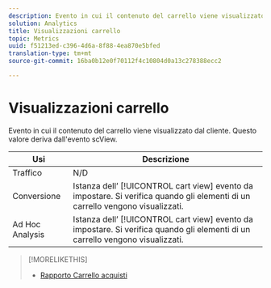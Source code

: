 ```yaml
---
description: Evento in cui il contenuto del carrello viene visualizzato dal cliente. Questo valore deriva dall'evento scView.
solution: Analytics
title: Visualizzazioni carrello
topic: Metrics
uuid: f51213ed-c396-4d6a-8f88-4ea870e5bfed
translation-type: tm+mt
source-git-commit: 16ba0b12e0f70112f4c10804d0a13c278388ecc2

---
```



# Visualizzazioni carrello

Evento in cui il contenuto del carrello viene visualizzato dal cliente. Questo valore deriva dall'evento scView.

| Usi | Descrizione |
|---|---|
| Traffico | N/D |
| Conversione | Istanza dell’ [!UICONTROL cart view] evento da impostare. Si verifica quando gli elementi di un carrello vengono visualizzati. |
| Ad Hoc Analysis | Istanza dell’ [!UICONTROL cart view] evento da impostare. Si verifica quando gli elementi di un carrello vengono visualizzati. |

>[!MORELIKETHIS]
>
>* [Rapporto Carrello acquisti](/help/components/c-variables/dimensionslist/reports-shopping-cart.md)

